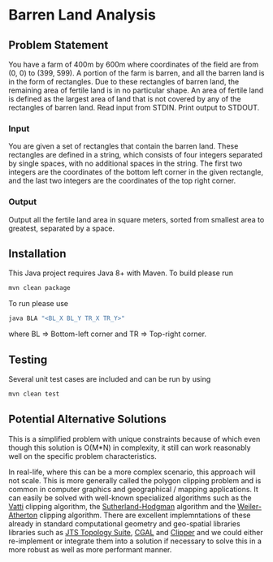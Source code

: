 # Barren Land Analysis

## Problem Statement

You have a farm of 400m by 600m where coordinates of the field are from (0, 0) to (399, 599). A portion of the farm is barren, and all the barren land is in the form of rectangles. Due to these rectangles of barren land, the remaining area of fertile land is in no particular shape. An area of fertile land is defined as the largest area of land that is not covered by any of the rectangles of barren land. Read input from STDIN. Print output to STDOUT.

### Input

You are given a set of rectangles that contain the barren land. These rectangles are defined in a string, which consists of four integers separated by single spaces, with no additional spaces in the string. The first two integers are the coordinates of the bottom left corner in the given rectangle, and the last two integers are the coordinates of the top right corner. 

### Output

Output all the fertile land area in square meters, sorted from smallest area to greatest, separated by a space.

## Installation

This Java project requires Java 8+ with Maven. To build please run

```sh
mvn clean package
```

To run please use

```sh
java BLA "<BL_X BL_Y TR_X TR_Y>"
```

where BL => Bottom-left corner and TR => Top-right corner.

## Testing

Several unit test cases are included and can be run by using

```sh
mvn clean test
```

## Potential Alternative Solutions

This is a simplified problem with unique constraints because of which even though this solution is O(M*N) in complexity, it still can work reasonably well on the specific problem characteristics.

In real-life, where this can be a more complex scenario, this approach will not scale. This is more generally called the polygon clipping problem and is common in computer graphics and geographical / mapping applications. It can easily be solved with well-known specialized algorithms such as the [Vatti](https://en.wikipedia.org/wiki/Vatti_clipping_algorithm)  clipping algorithm, the [Sutherland-Hodgman](https://en.wikipedia.org/wiki/Sutherland%E2%80%93Hodgman_algorithm) algorithm and the [Weiler-Atherton](https://en.wikipedia.org/wiki/Weiler%E2%80%93Atherton_clipping_algorithm) clipping algorithm. There are excellent implemntations of these already in standard computational geometry and geo-spatial libraries libraries such as [JTS Topology Suite](https://locationtech.github.io/jts/), [CGAL](https://www.cgal.org/) and [Clipper](http://www.angusj.com/delphi/clipper.php) and we could either re-implement or integrate them into a solution if necessary to solve this in a more robust as well as more performant manner.